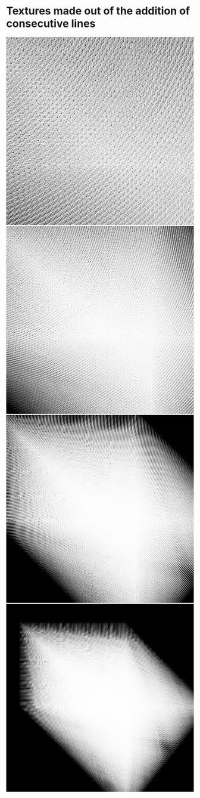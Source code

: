 # Textures made out of the addition of consecutive lines  
![](frame_001.png)  
![](frame_051.png)  
![](frame_101.png)  
![](frame_151.png)  
